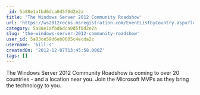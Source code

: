 ```yaml
---
_id: 5a88e1afbd6dca0d5f0d2e2a
title: 'The Windows Server 2012 Community Roadshow'
url: 'https://ws2012rocks.msregistration.com/EventListbyCountry.aspx?loc=zbtfz_zrrz&prod=zWSz&tech=zOTtechz&prog=zOTprogz&type=zEVz&media=zOTmediaz'
category: 5a88e1afbd6dca0d5f0d2e2a
slug: 'the-windows-server-2012-community-roadshow'
user_id: 5a83ce59d6eb0005c4ecda2c
username: 'bill-s'
createdOn: '2012-12-07T13:45:58.000Z'
tags: []
---
```


The Windows Server 2012 Community Roadshow is coming to over 20 countries - and a location near you. Join the Microsoft MVPs as they bring the technology to you.
